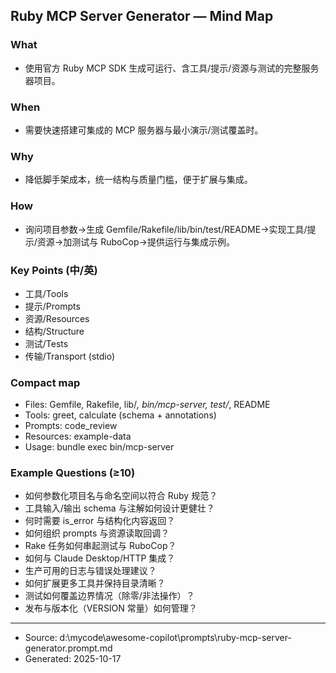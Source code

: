 ## Ruby MCP Server Generator — Mind Map

### What
- 使用官方 Ruby MCP SDK 生成可运行、含工具/提示/资源与测试的完整服务器项目。

### When
- 需要快速搭建可集成的 MCP 服务器与最小演示/测试覆盖时。

### Why
- 降低脚手架成本，统一结构与质量门槛，便于扩展与集成。

### How
- 询问项目参数→生成 Gemfile/Rakefile/lib/bin/test/README→实现工具/提示/资源→加测试与 RuboCop→提供运行与集成示例。

### Key Points (中/英)
- 工具/Tools
- 提示/Prompts
- 资源/Resources
- 结构/Structure
- 测试/Tests
- 传输/Transport (stdio)

### Compact map
- Files: Gemfile, Rakefile, lib/*, bin/mcp-server, test/*, README
- Tools: greet, calculate (schema + annotations)
- Prompts: code_review
- Resources: example-data
- Usage: bundle exec bin/mcp-server

### Example Questions (≥10)
- 如何参数化项目名与命名空间以符合 Ruby 规范？
- 工具输入/输出 schema 与注解如何设计更健壮？
- 何时需要 is_error 与结构化内容返回？
- 如何组织 prompts 与资源读取回调？
- Rake 任务如何串起测试与 RuboCop？
- 如何与 Claude Desktop/HTTP 集成？
- 生产可用的日志与错误处理建议？
- 如何扩展更多工具并保持目录清晰？
- 测试如何覆盖边界情况（除零/非法操作）？
- 发布与版本化（VERSION 常量）如何管理？

---
- Source: d:\mycode\awesome-copilot\prompts\ruby-mcp-server-generator.prompt.md
- Generated: 2025-10-17
